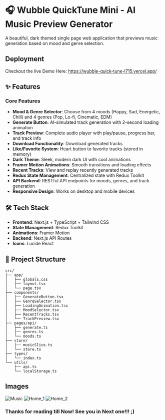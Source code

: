 # 🎧 Wubble QuickTune Mini - AI Music Preview Generator

A beautiful, dark themed single page web application that previews music generation based on mood and genre selection.

## Deployment

Checkout the live Demo Here: https://wubble-quick-tune-l715.vercel.app/

## ✨ Features

### Core Features
- **Mood & Genre Selector**: Choose from 4 moods (Happy, Sad, Energetic, Chill) and 4 genres (Pop, Lo-fi, Cinematic, EDM)
- **Generate Button**: AI-simulated track generation with 2-second loading animation
- **Track Preview**: Complete audio player with play/pause, progress bar, and track info
- **Download Functionality**: Download generated tracks
- **Like/Favorite System**: Heart button to favorite tracks (stored in memory)
- **Dark Theme**: Sleek, modern dark UI with cool animations
- **Framer Motion Animations**: Smooth transitions and loading effects
- **Recent Tracks**: View and replay recently generated tracks
- **Redux State Management**: Centralized state with Redux Toolkit
- **API Backend**: RESTful API endpoints for moods, genres, and track generation
- **Responsive Design**: Works on desktop and mobile devices

## 🛠️ Tech Stack

- **Frontend**: Next.js + TypeScript + Tailwind CSS
- **State Management**: Redux Toolkit
- **Animations**: Framer Motion
- **Backend**: Next.js API Routes
- **Icons**: Lucide React

## 📁 Project Structure

```
src/
├── app/
│   ├── globals.css
│   ├── layout.tsx
│   └── page.tsx
├── components/
│   ├── GenerateButton.tsx
│   ├── GenreSelector.tsx
│   ├── LoadingAnimation.tsx
│   ├── MoodSelector.tsx
│   ├── RecentTracks.tsx
│   └── TrackPreview.tsx
├── pages/api/
│   ├── generate.ts
│   ├── genres.ts
│   └── moods.ts
├── store/
│   ├── musicSlice.ts
│   └── store.ts
├── types/
│   └── index.ts
└── utils/
    ├── api.ts
    └── localStorage.ts
```

## Images
![Music](https://github.com/user-attachments/assets/000aa0bf-cb15-4d4e-953d-ef79756a975b)
![Home_1](https://github.com/user-attachments/assets/6548cf1b-464b-473a-bc43-9707554d1747)
![Home_2](https://github.com/user-attachments/assets/243d3934-f0f1-4548-95fd-b130db5db77d)


### Thanks for reading till Now! See you in Next one!!! ;)
